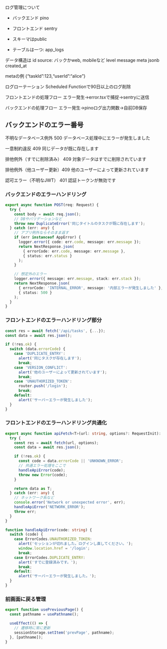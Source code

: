 ログ管理について

- バックエンド pino
- フロントエンド sentry

- スキーマはpublic

- テーブルは一つ: app_logs

データ構造は
id
source: バックかweb, mobileなど
level
message
meta jsonb 
created_at

metaの例
{“taskId”:123,“userId”:“alice”}


ログローテーション
Scheduled Functionで90日以上のログ削除


フロントエンドの処理フロー
エラー発生→error.tsxで捕捉→sentryに送信

バックエンドの処理フロー
エラー発生→pinoログ出力関数→自前DB保存



## バックエンドのエラー番号
不明なデータベース例外 500 
データベース処理中にエラーが発生しました

一意制約違反 409
同じデータが既に存在します

排他例外（すでに削除済み） 409
対象データはすでに削除されています

排他例外（他ユーザー更新）409
他のユーザーによって更新されています

認可エラー（不明なJWT） 401
認証トークンが無効です

### バックエンドのエラーハンドリング
```ts
export async function POST(req: Request) {
  try {
    const body = await req.json();
    // DBやバリデーションなど
    throw new DuplicateError('同じタイトルのタスクが既に存在します');
  } catch (err: any) {
    // アプリ例外ならそのまま返す
    if (err instanceof AppError) {
      logger.error({ code: err.code, message: err.message });
      return NextResponse.json(
        { errorCode: err.code, message: err.message },
        { status: err.status }
      );
    }

    // 想定外のエラー
    logger.error({ message: err.message, stack: err.stack });
    return NextResponse.json(
      { errorCode: 'INTERNAL_ERROR', message: '内部エラーが発生しました' },
      { status: 500 }
    );
  }
}
```

### フロントエンドのエラーハンドリング部分
```ts
const res = await fetch('/api/tasks', {...});
const data = await res.json();

if (!res.ok) {
  switch (data.errorCode) {
    case 'DUPLICATE_ENTRY':
      alert('同じタスクが存在します');
      break;
    case 'VERSION_CONFLICT':
      alert('他のユーザーによって更新されています');
      break;
    case 'UNAUTHORIZED_TOKEN':
      router.push('/login');
      break;
    default:
      alert('サーバーエラーが発生しました');
  }
}
```

### フロントエンドのエラーハンドリング共通化
```ts
export async function apiFetch<T>(url: string, options?: RequestInit): Promise<T> {
  try {
    const res = await fetch(url, options);
    const data = await res.json();

    if (!res.ok) {
      const code = data.errorCode || 'UNKNOWN_ERROR';
      // 共通エラー処理をここで
      handleApiError(code);
      throw new Error(code);
    }

    return data as T;
  } catch (err: any) {
    // ネットワーク系など
    console.error('Network or unexpected error', err);
    handleApiError('NETWORK_ERROR');
    throw err;
  }
}

function handleApiError(code: string) {
  switch (code) {
    case ErrorCodes.UNAUTHORIZED_TOKEN:
      alert('セッションが切れました。ログインし直してください。');
      window.location.href = '/login';
      break;
    case ErrorCodes.DUPLICATE_ENTRY:
      alert('すでに登録済みです。');
      break;
    default:
      alert('サーバーエラーが発生しました。');
  }
}
```


### 前画面に戻る管理

```ts
export function usePreviousPage() {
  const pathname = usePathname();

  useEffect(() => {
    // 遷移時に常に更新
    sessionStorage.setItem('prevPage', pathname);
  }, [pathname]);
}
```
